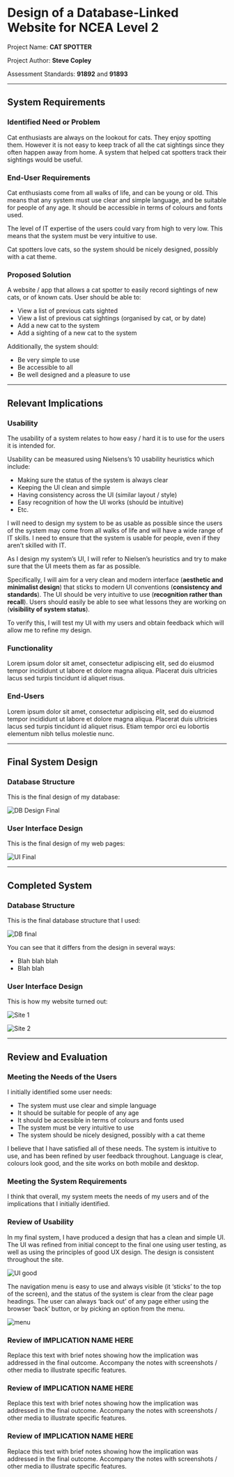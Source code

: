 # Design of a Database-Linked Website for NCEA Level 2

Project Name: **CAT SPOTTER**

Project Author: **Steve Copley**

Assessment Standards: **91892** and **91893**


-------------------------------------------------

## System Requirements

### Identified Need or Problem

Cat enthusiasts are always on the lookout for cats. They enjoy spotting them. However it is not easy to keep track of all the cat sightings since they often happen away from home. A system that helped cat spotters track their sightings would be useful.

### End-User Requirements

Cat enthusiasts come from all walks of life, and can be young or old. This means that any system must use clear and simple language, and be suitable for people of any age. It should be accessible in terms of colours and fonts used.

The level of IT expertise of the users could vary from high to very low. This means that the system must be very intuitive to use.

Cat spotters love cats, so the system should be nicely designed, possibly with a cat theme.

### Proposed Solution

A website / app that allows a cat spotter to easily record sightings of new cats, or of known cats. User should be able to:

- View a list of previous cats sighted
- View a list of previous cat sightings (organised by cat, or by date)
- Add a new cat to the system
- Add a sighting of a new cat to the system

Additionally, the system should:

- Be very simple to use
- Be accessible to all
- Be well designed and a pleasure to use


-------------------------------------------------

## Relevant Implications

### Usability

The usability of a system relates to how easy / hard it is to use for the users it is intended for. 

Usability can be measured using Nielsens’s 10 usability heuristics which include:

- Making sure the status of the system is always clear
- Keeping the UI clean and simple
- Having consistency across the UI (similar layout / style)
- Easy recognition of how the UI works (should be intuitive)
- Etc.

I will need to design my system to be as usable as possible since the users of the system may come from all walks of life and will have a wide range of IT skills. I need to ensure that the system is usable for people, even if they aren’t skilled with IT.

As I design my system’s UI, I will refer to Nielsen’s heuristics and try to make sure that the UI meets them as far as possible. 

Specifically, I will aim for a very clean and modern interface (**aesthetic and minimalist design**) that sticks to modern UI conventions (**consistency and standards**). The UI should be very intuitive to use (**recognition rather than recall**). Users should easily be able to see what lessons they are working on (**visibility of system status**).

To verify this, I will test my UI with my users and obtain feedback which will allow me to refine my design.


### Functionality

Lorem ipsum dolor sit amet, consectetur adipiscing elit, sed do eiusmod tempor incididunt ut labore et dolore magna aliqua. Placerat duis ultricies lacus sed turpis tincidunt id aliquet risus.

### End-Users

Lorem ipsum dolor sit amet, consectetur adipiscing elit, sed do eiusmod tempor incididunt ut labore et dolore magna aliqua. Placerat duis ultricies lacus sed turpis tincidunt id aliquet risus. Etiam tempor orci eu lobortis elementum nibh tellus molestie nunc.


-------------------------------------------------

## Final System Design

### Database Structure

This is the final design of my database:

![DB Design Final](images/catsDB2.png)

### User Interface Design

This is the final design of my web pages:

![UI Final](images/catsColour2.png)

-------------------------------------------------

## Completed System

### Database Structure

This is the final database structure that I used:

![DB final](images/catsDBFinal.png)

You can see that it differs from the design in several ways:

- Blah blah blah
- Blah blah


### User Interface Design

This is how my website turned out:

![Site 1](images/catsSite1.png)

![Site 2](images/catsSite2.png)

-------------------------------------------------

## Review and Evaluation

### Meeting the Needs of the Users

I initially identified some user needs:
- The system must use clear and simple language
- It should be suitable for people of any age
- It should be accessible in terms of colours and fonts used
- The system must be very intuitive to use
- The system should be nicely designed, possibly with a cat theme

I believe that I have satisfied all of these needs. The system is intuitive to use, and has been refined by user feedback throughout. Language is clear, colours look good, and the site works on both mobile and desktop.

### Meeting the System Requirements

I think that overall, my system meets the needs of my users and of the implications that I initially identified.

### Review of Usability

In my final system, I have produced a design that has a clean and simple UI. The UI was refined from initial concept to the final one using user testing, as well as using the principles of good UX design. The design is consistent throughout the site.

![UI good](images/catsSite1.png)

The navigation menu is easy to use and always visible (it ‘sticks’ to the top of the screen), and the status of the system is clear from the clear page headings. The user can always ‘back out’ of any page either using the browser ‘back’ button, or by picking an option from the menu.

![menu](images/catsMenu.png)


### Review of IMPLICATION NAME HERE

Replace this text with brief notes showing how the implication was addressed in the final outcome. Accompany the notes with screenshots / other media to illustrate specific features.

### Review of IMPLICATION NAME HERE

Replace this text with brief notes showing how the implication was addressed in the final outcome. Accompany the notes with screenshots / other media to illustrate specific features.

### Review of IMPLICATION NAME HERE

Replace this text with brief notes showing how the implication was addressed in the final outcome. Accompany the notes with screenshots / other media to illustrate specific features.




